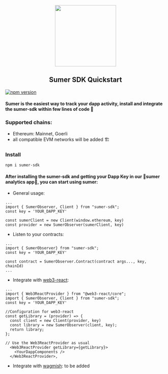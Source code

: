 <p align="center">
  <a href="http://getsumer.com">
    <img src="https://uploads-ssl.webflow.com/633ab0cd3a69e79d248f3b25/633abf29186753321feb30c4_sumer-logo-v1.svg" loading="lazy" width="192px" height="192px"/>
  </a>
</p>

<h2 align="center">
  Sumer SDK Quickstart
</h2>

[![npm version](https://badge.fury.io/js/sumer-sdk.svg)](https://badge.fury.io/js/sumer-sdk)

#### Sumer is the easiest way to track your dapp activity, install and integrate the sumer-sdk within few lines of code  :rocket:


### Supported chains:
- Ethereum: Mainnet, Goerli
- all compatible EVM networks will be added :building_construction:

### Install
```
npm i sumer-sdk
```

#### After installing the sumer-sdk and getting your Dapp Key in our :parrot:sumer analytics app:parrot:, you can start using sumer:

* General usage:<br>
```JS
...
import { SumerObserver, Client } from "sumer-sdk";
const key = 'YOUR_DAPP_KEY'

const sumerClient = new Client(window.ethereum, key)
const provider = new SumerObserver(sumerClient, key)

```

  * Listen to your contracts:
  
```JS
...
import { SumerObserver} from "sumer-sdk";
const key = 'YOUR_DAPP_KEY'

const contract = SumerObserver.Contract(contract args..., key, chainId)
...
```


* Integrate with [web3-react](https://github.com/Uniswap/web3-react):

```JS
...
import { Web3ReactProvider } from "@web3-react/core";
import { SumerObserver, Client } from "sumer-sdk";
const key = 'YOUR_DAPP_KEY'

//Configuration for web3-react
const getLibrary = (provider) => {
  const client = new Client(provider, key)
  const library = new SumerObserver(client, key);
  return library;
};

// Use the Web3ReactProvider as usual
  <Web3ReactProvider getLibrary={getLibrary}>
    <YourDappComponents />
  </Web3ReactProvider>,
```



* Integrate with [wagmish](https://wagmi.sh/):
to be added
